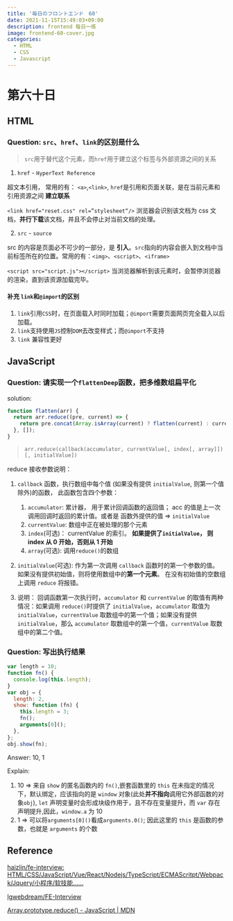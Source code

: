 ```yaml
---
title: '毎日のフロントエンド　60'
date: 2021-11-15T15:49:03+09:00
description: frontend 每日一练
image: frontend-60-cover.jpg
categories:
  - HTML
  - CSS
  - Javascript
---
```


# 第六十日

## HTML

### **Question:** `src`、`href`、`link`的区别是什么

> `src`用于替代这个元素，而`href`用于建立这个标签与外部资源之间的关系

1. `href` - `HyperText Reference`

超文本引用， 常用的有： `<a>`,`<link>`, `href`是引用和页面关联，是在当前元素和引用资源之间 **建立联系**

`<link href="reset.css" rel=”stylesheet“/>` 浏览器会识别该文档为 css 文档，**并行下载**该文档，并且不会停止对当前文档的处理。

2. `src` - `source`

src 的内容是页面必不可少的一部分，是 **引入**。`src`指向的内容会嵌入到文档中当前标签所在的位置。常用的有：`<img>`、`<script>`、`<iframe>`

`<script src="script.js"></script>` 当浏览器解析到该元素时，会暂停浏览器的渲染，直到该资源加载完毕。

#### 补充 `link`和`@import`的区别

1. `link`引用`CSS`时，在页面载入时同时加载；`@import`需要页面网页完全载入以后加载。
2. `link`支持使用`JS`控制`DOM`去改变样式；而`@import`不支持
3. `link` 兼容性更好

## JavaScript

### **Question:** 请实现一个`flattenDeep`函数，把多维数组扁平化

solution:

```js
function flatten(arr) {
  return arr.reduce((pre, current) => {
    return pre.concat(Array.isArray(current) ? flatten(current) : current);
  }, []);
}
```

> `arr.reduce(callback(accumulator, currentValue[, index[, array]])[, initialValue])`

reduce 接收参数说明：

1. `callback` 函数，执行数组中每个值 (如果没有提供 `initialValue`, 则第一个值除外)的函数， 此函数包含四个参数：

   1. `accumulator`: 累计器， 用于累计回调函数的返回值； acc 的值是上一次调用回调时返回的累计值。或者是 函数外提供的值 => `initialValue`
   2. `currentValue`: 数组中正在被处理的那个元素
   3. `index`(可选)： currentValue 的索引。 **如果提供了`initialValue`， 则 index 从 0 开始，否则从 1 开始**
   4. `array`(可选): 调用`reduce()`的数组

2. `initialValue`(可选):
   作为第一次调用 `callback` 函数时的第一个参数的值。 如果没有提供初始值，则将使用数组中的**第一个元素**。 在没有初始值的空数组上调用 `reduce` 将报错。
3. 说明：
   回调函数第一次执行时，`accumulator` 和 `currentValue` 的取值有两种情况：如果调用 `reduce()`时提供了 `initialValue`，`accumulator` 取值为 `initialValue`，`currentValue` 取数组中的第一个值；如果没有提供 `initialValue`，那么 `accumulator` 取数组中的第一个值，`currentValue` 取数组中的第二个值。

### **Question:** 写出执行结果

```js
var length = 10;
function fn() {
  console.log(this.length);
}
var obj = {
  length: 2,
  show: function (fn) {
    this.length = 3;
    fn();
    arguments[0]();
  },
};
obj.show(fn);
```

Answer: 10, 1

Explain:

1. 10 => 来自 `show` 的匿名函数内的 `fn()`,嵌套函数里的 `this` 在未指定的情况下，默认绑定，应该指向的是 `window` 对象(此处**并不指向**调用它外部函数的对象`obj`), `let` 声明变量时会形成块级作用于，且不存在变量提升，而 `var` 存在声明提升,因此，`window.a` 为 10
2. 1 => 可以将`arguments[0]()`看成`arguments.0()`; 因此这里的 `this` 是函数的参数，也就是 `arguments` 的个数

## Reference

[haizlin/fe-interview: HTML/CSS/JavaScript/Vue/React/Nodejs/TypeScript/ECMAScritpt/Webpack/Jquery/小程序/软技能……](https://github.com/haizlin/fe-interview)

[lgwebdream/FE-Interview ](https://github.com/lgwebdream/FE-Interview)

[Array.prototype.reduce() - JavaScript | MDN](https://developer.mozilla.org/zh-CN/docs/Web/JavaScript/Reference/Global_Objects/Array/Reduce)
